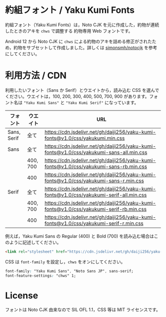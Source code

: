 # 約組フォント / Yaku Kumi Fonts

約組フォント（Yaku Kumi Fonts）は，Noto CJK を元に作成した，約物が連続したときのアキを `chws` で調整する 約物専用 Web フォントです。

Android 12 から Noto CJK に `chws` による約物のアキを詰める修正がされたため，約物をサブセットして作成しました。詳しくは [simonsmh/notocjk](https://github.com/simonsmh/notocjk) を参考にしてください。

# 利用方法 / CDN

利用したいフォント（Sans か Serif）とウエイトから，読み込む CSS を選んでください。ウエイトは，100, 200, 300, 400, 500, 700, 900 があります。フォント名は `"Yaku Kumi Sans"` と `"Yaku Kumi Serif"` になっています。

|フォント   |ウエイト|URL                                                                                     |
|-----------|--------|----------------------------------------------------------------------------------------|
|Sans, Serif|全て    |https://cdn.jsdelivr.net/gh/daiji256/yaku-kumi-fonts@v1.0/css/yakukumi.min.css          |
|Sans       |全て    |https://cdn.jsdelivr.net/gh/daiji256/yaku-kumi-fonts@v1.0/css/yakukumi-sans-all.min.css |
|           |400, 700|https://cdn.jsdelivr.net/gh/daiji256/yaku-kumi-fonts@v1.0/css/yakukumi-sans-rb.min.css  |
|           |400     |https://cdn.jsdelivr.net/gh/daiji256/yaku-kumi-fonts@v1.0/css/yakukumi-sans-r.min.css   |
|Serif      |全て    |https://cdn.jsdelivr.net/gh/daiji256/yaku-kumi-fonts@v1.0/css/yakukumi-serif-all.min.css|
|           |400, 700|https://cdn.jsdelivr.net/gh/daiji256/yaku-kumi-fonts@v1.0/css/yakukumi-serif-rb.min.css |
|           |400     |https://cdn.jsdelivr.net/gh/daiji256/yaku-kumi-fonts@v1.0/css/yakukumi-serif-r.min.css  |

例えば，Yaku Kumi Sans の Regular (400) と Bold (700) を読み込む場合はこのように記述してください。

```html
<link rel="stylesheet" href="https://cdn.jsdelivr.net/gh/daiji256/yaku-kumi-fonts@v1.0/css/yakukumi-sans-rb.min.css">
```

CSS は `font-family` を設定し，`chws` をオンにしてください。
```css
font-family: "Yaku Kumi Sans", "Noto Sans JP", sans-serif;
font-feature-settings: "chws" 1;
```

# License

フォントは Noto CJK 由来なので SIL OFL 1.1，CSS 等は MIT ライセンスです。
